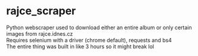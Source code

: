 # rajce_scraper
Python webscraper used to download either an entire album or only certain images from rajce.idnes.cz <br>
Requires selenium with a driver (chrome default), requests and bs4 <br>
The entire thing was built in like 3 hours so it might break lol<br>
